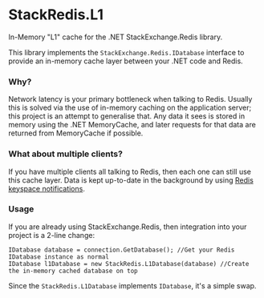 # StackRedis.L1
In-Memory "L1" cache for the .NET StackExchange.Redis library.

This library implements the `StackExchange.Redis.IDatabase` interface to provide an in-memory cache layer between your .NET code and Redis.

### Why?

Network latency is your primary bottleneck when talking to Redis. Usually this is solved via the use of in-memory caching on the application server; this project is an attempt to generalise that. Any data it sees is stored in memory using the .NET MemoryCache, and later requests for that data are returned from MemoryCache if possible.

### What about multiple clients?

If you have multiple clients all talking to Redis, then each one can still use this cache layer. Data is kept up-to-date in the background by using [Redis keyspace notifications](http://redis.io/topics/notifications).

### Usage

If you are already using StackExchange.Redis, then integration into your project is a 2-line change:

    IDatabase database = connection.GetDatabase(); //Get your Redis IDatabase instance as normal
    IDatabase l1Database = new StackRedis.L1Database(database) //Create the in-memory cached database on top
  
Since the `StackRedis.L1Database` implements `IDatabase`, it's a simple swap.
